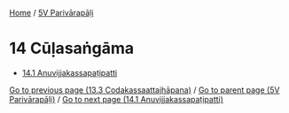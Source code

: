 
[Home](/) / [5V Parivārapāḷi](/tipitaka/5V.md)

# 14 Cūḷasaṅgāma

* [14.1 Anuvijjakassapaṭipatti](/tipitaka/5V/14/14.1.md)

[Go to previous page (13.3 Codakassaattajhāpana)](/tipitaka/5V/13/13.3.md) / [Go to parent page (5V Parivārapāḷi)](/tipitaka/5V/0.md) / [Go to next page (14.1 Anuvijjakassapaṭipatti)](/tipitaka/5V/14/14.1.md)


